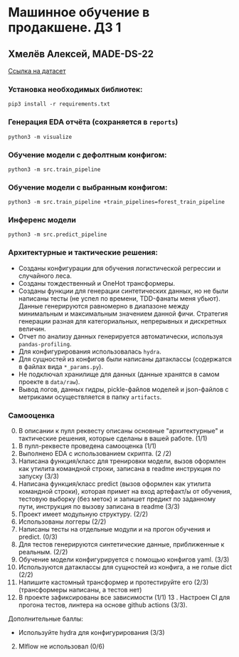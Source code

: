 # Машинное обучение в продакшене. ДЗ 1

## Хмелёв Алексей, MADE-DS-22

[Ссылка на датасет](https://www.kaggle.com/datasets/cherngs/heart-disease-cleveland-uci)

### Установка необходимых библиотек:

```
pip3 install -r requirements.txt
```

### Генерация EDA отчёта (сохраняется в `reports`)
```
python3 -m visualize
```

### Обучение модели с дефолтным конфигом:
```
python3 -m src.train_pipeline
```

### Обучение модели с выбранным конфигом:
```
python3 -m src.train_pipeline +train_pipelines=forest_train_pipeline
```

### Инференс модели
```
python3 -m src.predict_pipeline
```

### Архитектурные и тактические решения:

- Созданы конфигурации для обучения логистической регрессии и случайного леса.
- Созданы тождественный и OneHot трансформеры.
- Созданы функции для генерации синтетических данных, но не были написаны тесты (не успел по времени, TDD-фанаты меня убьют). Данные генерируются равномерно в диапазоне между минимальным и максимальным значением данной фичи. Стратегия генерации разная для категориальных, непрерывных и дискретных величин.
- Отчет по анализу данных генерируется автоматически, используя `pandas-profiling`.
- Для конфигурирования использовалась `hydra`.
- Для сущностей из конфигов были написаны датаклассы (содержатся в файлах вида `*_params.py`).
- Не подключал хранилище для данных (данные хранятся в самом проекте в `data/raw`).
- Вывод логов, данных гидры, pickle-файлов моделей и json-файлов с метриками осуществляется в папку `artifacts`.


### Самооценка

0. В описании к пулл реквесту описаны основные "архитектурные" и тактические решения, которые сделаны в вашей работе. (1/1)
1. В пулл-реквесте проведена самооценка (1/1)
2. Выполнено EDA с использованием скрипта. (2	/2)
3. Написана функция/класс для тренировки модели, вызов оформлен как утилита командной строки, записана в readme инструкция по запуску (3/3)
4. Написана функция/класс predict (вызов оформлен как утилита командной строки), которая примет на вход артефакт/ы от обучения, тестовую выборку (без меток) и запишет предикт по заданному пути, инструкция по вызову записана в readme (3/3)
5. Проект имеет модульную структуру. (2/2)
6. Использованы логгеры (2/2)
7. Написаны тесты на отдельные модули и на прогон обучения и predict. (0/3)
8. Для тестов генерируются синтетические данные, приближенные к реальным. (2/2)
9. Обучение модели конфигурируется с помощью конфигов yaml. (3/3) 
10. Используются датаклассы для сущностей из конфига, а не голые dict (2/2)
11. Напишите кастомный трансформер и протестируйте его (2/3) (трансформеры написаны, а тестов нет)
12. В проекте зафиксированы все зависимости (1/1)
13	. Настроен CI для прогона тестов, линтера на основе github actions (3/3).

Дополнительные баллы:
- Используйте hydra для конфигурирования (3/3)
2. Mlflow не использовал (0/6)
